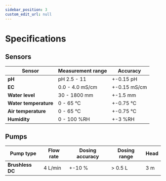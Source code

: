 ```yaml
---
sidebar_position: 3
custom_edit_url: null
---
```


# Specifications

## Sensors

| Sensor | Measurement range | Accuracy     |
| ------ | ----------------- | ------------ |
| **pH** | pH 2.5 - 11       | +-0.15 pH    |
| **EC** | 0.0 - 4.0 mS/cm   | +-0.15 mS/cm |
| **Water level** | 30 - 1800 mm   | +-1.5 mm |
| **Water temperature** | 0 - 65 °C   | +-0.75 °C |
| **Air temperature** | 0 - 65 °C   | +-0.75 °C |
| **Humidity** | 0 - 100 %RH   | +-3 %RH |

## Pumps

| Pump type        | Flow rate | Dosing accuracy | Dosing range | Head |
| ---------------- | --------- | --------------- | ------------ | -----|
| **Brushless DC** | 4 L/min   | +-10 %          | > 0.5 L      | 3 m  |
